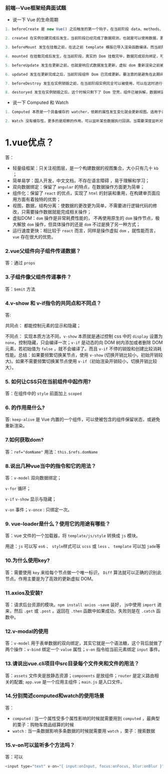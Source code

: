 ### 前端--Vue框架经典面试题

- 说一下 Vue 的生命周期

```js
1. beforeCreate 是 new Vue() 之后触发的第一个钩子，在当前阶段 data、methods、computed 以及 watch 上的数据和方法都不能被访问

2. created 在实例创建完成后发生，当前阶段已经完成了数据观测，也就是可以使用数据，更改数据，在这里更改数据不会触发 updated 函数。可以做一些初始数据的获取，在当前阶段无法与 Dom 进行交互，如果非要想，可以通过 vm.$nextTick 来访问 Dom

3. beforeMount 发生在挂载之前，在这之前 template 模版已导入渲染函数编译。而当前阶段虚拟 Dom 已经创建完成，即将开始渲染。在此时也可以对数据进行更改，不会触发 updated

4. mounted 在挂载完成后发生，在当前阶段，真实的 Dom 挂载完毕，数据完成双向绑定，可以访问到 Dom 节点，使用 $refs 属性对 Dom 进行操作

5. beforeUpdate 发生在更新之前，也就是响应式数据发生更新，虚拟 dom 重新渲染之前被触发，可以在当前阶段进行更改数据，不会造成重渲染

6. updated 发生在更新完成之后，当前阶段组件 Dom 已完成更新。要注意的是避免在此期间更改数据，因为这可能会导致无限循环的更新

7. beforeDestroy 发生在实例销毁之前，在当前阶段实例完全可以被使用，可以在这时进行善后收尾工作，比如清除计时器

8. destoryed 发生在实例销毁之后，这个时候只剩下了 Dom 空壳，组件已被拆解，数据绑定被卸除，监听被移出，子实例也统统被销毁
```



- 说一下 Computed 和 Watch

```js
1. Computed 本质是一个具备缓存的 watcher，依赖的属性发生变化就会更新视图。适用于计算比较消耗性能的计算场景。当表达式过于复杂时，在模版中放入过多逻辑会让模版难以维护，可以将复杂的逻辑放入计算属性中处理

2. Watch 没有缓存性，更多的是观察的作用，可以监听某些数据执行回调。当需要深度监听对象中的属性时，可以打开 deep:true 选项，这样便会对对象中的每一项进行监听。这样会带来性能问题，优化的话可以使用字符串形式监听，如果没有写到组件中，不要忘记使用 unWatch 手动注销
```



# 1.vue优点？

答：

- 轻量级框架：只关注视图层，是一个构建数据的视图集合，大小只有几十 `kb` ；
- 简单易学：国人开发，中文文档，不存在语言障碍 ，易于理解和学习；
- 双向数据绑定：保留了 `angular` 的特点，在数据操作方面更为简单；
- 组件化：保留了 `react` 的优点，实现了 `html` 的封装和重用，在构建单页面应用方面有着独特的优势；
- 视图，数据，结构分离：使数据的更改更为简单，不需要进行逻辑代码的修改，只需要操作数据就能完成相关操作；
- 虚拟DOM：`dom` 操作是非常耗费性能的， 不再使用原生的 `dom` 操作节点，极大解放 `dom` 操作，但具体操作的还是 `dom` 不过是换了另一种方式；
- 运行速度更快：相比较于 `react` 而言，同样是操作虚拟 `dom` ，就性能而言， `vue` 存在很大的优势。



### 2.vue父组件向子组件传递数据？

答：通过 `props`



### 3.子组件像父组件传递事件？

答：`$emit` 方法



### 4.v-show 和 v-if指令的共同点和不同点？

答:

共同点： 都能控制元素的显示和隐藏；

不同点： 实现本质方法不同，`v-show` 本质就是通过控制 css 中的 `display` 设置为 `none`，控制隐藏，只会编译一次；`v-if` 是动态的向 DOM 树内添加或者删除 DOM 元素，若初始值为 `false` ，就不会编译了。而且 `v-if` 不停的销毁和创建比较消耗性能。总结：如果要频繁切换某节点，使用 `v-show` (切换开销比较小，初始开销较大)。如果不需要频繁切换某节点使用 `v-if`（初始渲染开销较小，切换开销比较大）。



### 5. 如何让CSS只在当前组件中起作用?

答：在组件中的 `style` 前面加上 `scoped`



### 6. 的作用是什么?

答: `keep-alive` 是 Vue 内置的一个组件，可以使被包含的组件保留状态，或避免重新渲染。



### 7.如何获取dom?

答：`ref="domName"` 用法：`this.$refs.domName`



### 8.说出几种vue当中的指令和它的用法？

答：`v-model` 双向数据绑定；

`v-for` 循环；

`v-if` `v-show` 显示与隐藏；

`v-on` 事件；`v-once` : 只绑定一次。



### 9. vue-loader是什么？使用它的用途有哪些？

答：vue 文件的一个加载器，将 `template/js/style` 转换成 `js` 模块。

用途：`js` 可以写 `es6` 、 `style`样式可以 `scss` 或 `less` 、 `template` 可以加 `jade`等



### 10.为什么使用key?

答：需要使用 `key` 来给每个节点做一个唯一标识， `Diff` 算法就可以正确的识别此节点。作用主要是为了高效的更新虚拟 DOM。



### 11.axios及安装?

答：请求后台资源的模块。`npm install axios —save` 装好， js中使用 `import` 进来，然后 `.get` 或 `.post` 。返回在 `.then` 函数中如果成功，失败则是在 `.catch` 函数中。



### 12.v-modal的使用

答：`v-model` 用于表单数据的双向绑定，其实它就是一个语法糖，这个背后就做了两个操作：`v-bind` 绑定一个 `value` 属性；`v-on` 指令给当前元素绑定 `input` 事件。



### 13.请说出vue.cli项目中src目录每个文件夹和文件的用法？

答：`assets` 文件夹是放静态资源；`components` 是放组件；`router` 是定义路由相关的配置; `app.vue` 是一个应用主组件；`main.js` 是入口文件。



### 14.分别简述computed和watch的使用场景

答：

- `computed` : 当一个属性受多个属性影响的时候就需要用到 `computed` ，最典型的栗子：购物车商品结算的时候
- `watch` : 当一条数据影响多条数据的时候就需要用 `watch` ，栗子：搜索数据



### 15.v-on可以监听多个方法吗？

答：可以

```js
<input type="text" v-on="{ input:onInput, focus:onFocus, blur:onBlur }">
```

